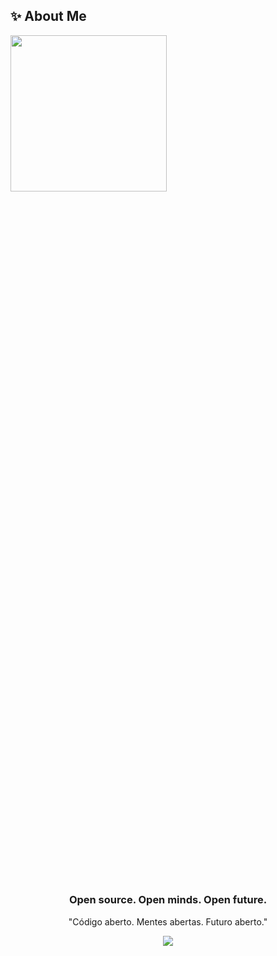 ## ✨ About Me

<div>
 <img width="250px" align="left" style="padding-right: 300px" src="https://user-images.githubusercontent.com/74038190/229223263-cf2e4b07-2615-4f87-9c38-e37600f8381a.gif">

 <div width="300px">
     
     public class AboutMe(){
        string Name = "Iago Fragnan";
        DateTime Birthday = new DateTime(2006, 10, 23);
        int Age = DateTime.Now.Year - Birthday.Year;   //17
        string[] Skills = {"Developer", "Digital Designer", "Vfx Artist", "3D Animator"};
        string Job = string.Empty;
        
        bool Student = true;
        string Grade = "3nd";
        string School = "ETEC Joaquim Ferreira do Amaral";
        string Course = "Desenvolvimento de Sistemas";
        DateTime Graduating = new DateTime(2024);
        
        string City = "Mineiros do Tietê";
        string State = "São Paulo";
        string Country = "Brazil";
    }

</div>
</div>  

## 

  <div align="center">
    <h3>Open source. Open minds. Open future.</h3>
    <p>"Código aberto. Mentes abertas. Futuro aberto."</p>
  </div>
<div align="center">
<img src="https://komarev.com/ghpvc/?username=iagof-dev&&style=flat-square" align="center" />
</div>  
